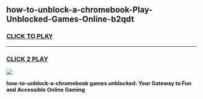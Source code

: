 
## how-to-unblock-a-chromebook-Play-Unblocked-Games-Online-b2qdt
<h3>
<a href="https://premium76.site?title=how-to-unblock-a-chromebook&ref=25A">CLICK TO PLAY</a></h3>
<hr>

<h3>
<a href="https://premium76.site?title=how-to-unblock-a-chromebook&ref=25A">CLICK 2 PLAY</a>
  
</h3>

<a href="https://premium76.site?title=how-to-unblock-a-chromebook&ref=25A"><img src="https://clearcache.store/games.png"></a>


**how-to-unblock-a-chromebook games unblocked: Your Gateway to Fun and Accessible Online Gaming**

